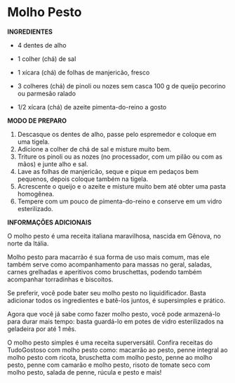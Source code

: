 # Molho Pesto #



**INGREDIENTES**

- 4 dentes de alho

- 1 colher (chá) de sal

- 1 xícara (chá) de folhas de manjericão, fresco

- 3 colheres (chá) de pinoli ou nozes sem casca
  100 g de queijo pecorino ou parmesão ralado

- 1/2 xícara (chá) de azeite
  pimenta-do-reino a gosto

  

**MODO DE PREPARO**

1. Descasque os dentes de alho, passe pelo espremedor e coloque em uma tigela.
2. Adicione a colher de chá de sal e misture muito bem.
3. Triture os pinoli ou as nozes (no processador, com um pilão ou com as mãos) e junte alho e sal.
4. Lave as folhas de manjericão, seque e pique em pedaços bem pequenos, depois coloque também na tigela.
5. Acrescente o queijo e o azeite e misture muito bem até obter uma pasta homogênea.
6. Tempere com um pouco de pimenta-do-reino e conserve em um vidro esterilizado.

**INFORMAÇÕES ADICIONAIS**

O molho pesto é uma receita italiana maravilhosa, nascida em Gênova, no norte da Itália.

Molho pesto para macarrão é sua forma de uso mais comum, mas ele também serve como acompanhamento para massas no geral, saladas, carnes grelhadas e aperitivos como bruschettas, podendo também acompanhar torradinhas e biscoitos. 

Se preferir, você pode bater seu molho pesto no liquidificador. Basta adicionar todos os ingredientes e batê-los juntos, é supersimples e prático.

Agora que você já sabe como fazer molho pesto, você pode armazená-lo para durar mais tempo: basta guardá-lo em potes de vidro esterilizados na geladeira por até 1 mês. 

O molho pesto simples é uma receita superversátil. Confira receitas do TudoGostoso com molho pesto como: macarrão ao pesto, penne integral ao molho pesto com ricota, bruschetta com molho pesto, penne ao molho pesto, penne com camarão e molho pesto, risoto de tomate seco com molho pesto, salada de penne, rúcula e pesto e mais!

